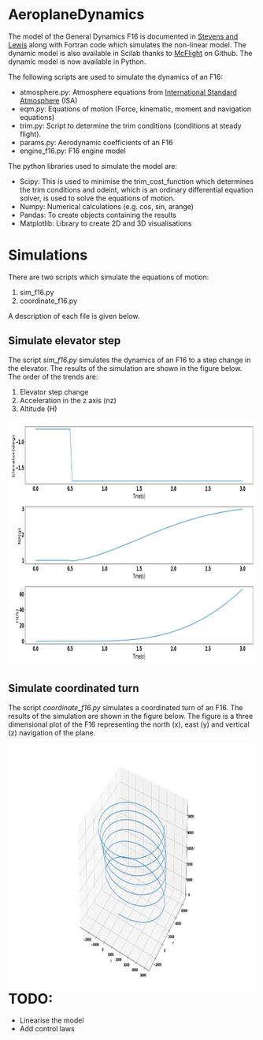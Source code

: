 # AeroplaneDynamics
The model of the General Dynamics F16 is documented in 
[Stevens and Lewis](https://www.amazon.com/Aircraft-Control-Simulation-Brian-Stevens/dp/0471371459) along with Fortran code which simulates the non-linear model. The dynamic model is also available in Scilab thanks to [McFlight](https://github.com/fsandre/mcflight) on Github. 
The dynamic model is now available in Python. 

The following scripts are used to simulate the dynamics of an F16:
* atmosphere.py: Atmosphere equations from [International Standard Atmosphere](https://ntrs.nasa.gov/archive/nasa/casi.ntrs.nasa.gov/19770009539.pdf) (ISA)
* eqm.py: Equations of motion (Force, kinematic, moment and navigation equations)
* trim.py: Script to determine the trim conditions (conditions at steady flight).
* params.py: Aerodynamic coefficients of an F16
* engine_f16.py: F16 engine model

The python libraries used to simulate the model are:
* Scipy: This is used to minimise the trim_cost_function which determines the trim conditions and odeint, which is an ordinary differential equation solver, is used to solve the equations of motion.
* Numpy: Numerical calculations (e.g. cos, sin, arange)
* Pandas: To create objects containing the results
* Matplotlib: Library to create 2D and 3D visualisations

# Simulations
There are two scripts which simulate the equations of motion:
1. sim_f16.py
2. coordinate_f16.py

A description of each file is given below.

## Simulate elevator step
The script *sim_f16.py* simulates the dynamics of an F16 to a step change in the elevator. The results of the simulation are shown in the figure below. The order of the trends are:
1. Elevator step change
2. Acceleration in the z axis (nz)
3. Altitude (H)

<img width="800" height="500" src="elevator_step.png">

## Simulate coordinated turn
The script *coordinate_f16.py* simulates a coordinated turn of an F16. The results of the simulation are shown in the figure below. The figure is a three dimensional plot of the F16 representing the north (x), east (y) and vertical (z) navigation of the plane.

<img align="left" width="1000" height="500" src="coordinated_turn_F16.png">

# TODO:
* Linearise the model
* Add control laws
